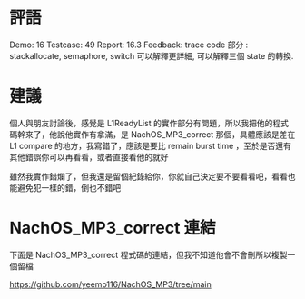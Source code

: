 # 評語
Demo: 16
Testcase: 49
Report: 16.3
Feedback:
trace code 部分 : stackallocate, semaphore, switch 可以解釋更詳細, 可以解釋三個 state 的轉換.
# 建議
個人與朋友討論後，感覺是 L1ReadyList 的實作部分有問題，所以我把他的程式碼幹來了，他說他實作有拿滿，是 NachOS_MP3_correct 那個，具體應該是差在 L1 compare 的地方，我寫錯了，應該是要比 remain burst time ，至於是否還有其他錯誤你可以再看看，或者直接看他的就好

雖然我實作錯爛了，但我還是留個紀錄給你，你就自己決定要不要看看吧，看看也能避免犯一樣的錯，倒也不錯吧
# NachOS_MP3_correct 連結
下面是 NachOS_MP3_correct 程式碼的連結，但我不知道他會不會刪所以複製一個留檔

https://github.com/yeemo116/NachOS_MP3/tree/main